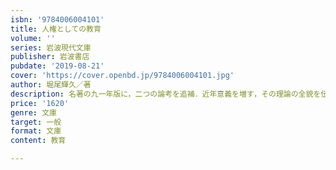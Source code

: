 ```yaml
---
isbn: '9784006004101'
title: 人権としての教育
volume: ''
series: 岩波現代文庫
publisher: 岩波書店
pubdate: '2019-08-21'
cover: 'https://cover.openbd.jp/9784006004101.jpg'
author: 堀尾輝久／著
description: 名著の九一年版に，二つの論考を追補．近年意義を増す，その理論の全貌を伝える．解説=世取山洋介．
price: '1620'
genre: 文庫
target: 一般
format: 文庫
content: 教育

---
```

